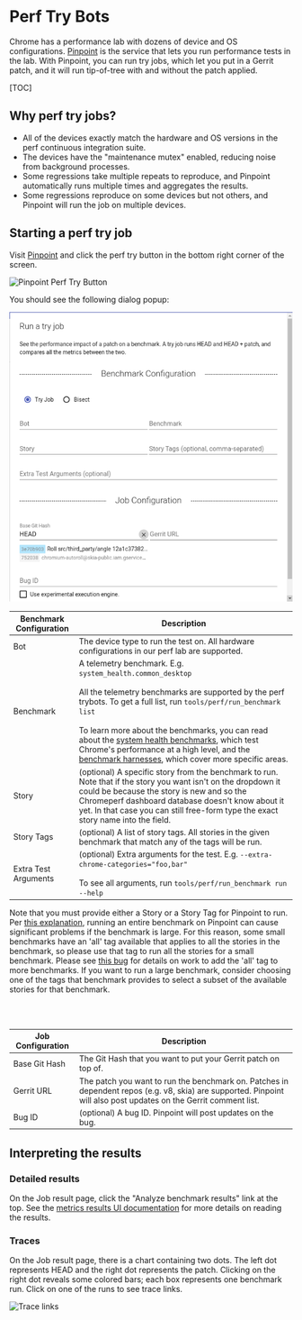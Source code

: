 # Perf Try Bots

Chrome has a performance lab with dozens of device and OS configurations.
[Pinpoint](https://pinpoint-dot-chromeperf.appspot.com) is the service that lets
you run performance tests in the lab. With Pinpoint, you can run try jobs, which
let you put in a Gerrit patch, and it will run tip-of-tree with and without the
patch applied.

[TOC]

## Why perf try jobs?

* All of the devices exactly match the hardware and OS versions in the perf
  continuous integration suite.
* The devices have the "maintenance mutex" enabled, reducing noise from
  background processes.
* Some regressions take multiple repeats to reproduce, and Pinpoint
  automatically runs multiple times and aggregates the results.
* Some regressions reproduce on some devices but not others, and Pinpoint will
  run the job on multiple devices.

## Starting a perf try job

Visit [Pinpoint](https://pinpoint-dot-chromeperf.appspot.com) and click the perf try button in the bottom right corner of the screen.

![Pinpoint Perf Try Button](images/pinpoint-perf-try-button.png)

You should see the following dialog popup:

![Perf Try Dialog](images/pinpoint-perf-try-dialog.png)

**Benchmark Configuration**| **Description**
--- | ---
Bot | The device type to run the test on. All hardware configurations in our perf lab are supported.
Benchmark | A telemetry benchmark. E.g. `system_health.common_desktop`<br><br>All the telemetry benchmarks are supported by the perf trybots. To get a full list, run `tools/perf/run_benchmark list`<br><br>To learn more about the benchmarks, you can read about the [system health benchmarks](https://docs.google.com/document/d/1BM_6lBrPzpMNMtcyi2NFKGIzmzIQ1oH3OlNG27kDGNU/edit?ts=57e92782), which test Chrome's performance at a high level, and the [benchmark harnesses](https://docs.google.com/spreadsheets/d/1ZdQ9OHqEjF5v8dqNjd7lGUjJnK6sgi8MiqO7eZVMgD0/edit#gid=0), which cover more specific areas.
Story | (optional) A specific story from the benchmark to run. Note that if the story you want isn't on the dropdown it could be because the story is new and so the Chromeperf dashboard database doesn't know about it yet. In that case you can still free-form type the exact story name into the field.
Story Tags | (optional) A list of story tags. All stories in the given benchmark that match any of the tags will be run.
Extra Test Arguments | (optional) Extra arguments for the test. E.g. `--extra-chrome-categories="foo,bar"`<br><br>To see all arguments, run `tools/perf/run_benchmark run --help`

Note that you must provide either a Story or a Story Tag for Pinpoint to run.
Per [this explanation](https://bugs.chromium.org/p/chromium/issues/detail?id=1017811#c6), running an entire benchmark on Pinpoint can cause significant problems if the benchmark is large. For this reason, some small benchmarks have an 'all' tag available that applies to all the stories in the benchmark, so please use that tag to run all the stories for a small benchmark. Please see [this bug](https://bugs.chromium.org/p/chromium/issues/detail?id=1023451) for details on work to add the 'all' tag to more benchmarks. If you want to run a large benchmark, consider choosing one of the tags that benchmark provides to select a subset of the available stories for that benchmark.

<br><br>

**Job Configuration**| **Description**
--- | ---
Base Git Hash | The Git Hash that you want to put your Gerrit patch on top of.
Gerrit URL | The patch you want to run the benchmark on. Patches in dependent repos (e.g. v8, skia) are supported. Pinpoint will also post updates on the Gerrit comment list.
Bug ID | (optional) A bug ID. Pinpoint will post updates on the bug.

## Interpreting the results

### Detailed results

On the Job result page, click the "Analyze benchmark results" link at the top. See the [metrics results UI documentation](https://github.com/catapult-project/catapult/blob/master/docs/metrics-results-ui.md) for more details on reading the results.

### Traces

On the Job result page, there is a chart containing two dots. The left dot represents HEAD and the right dot represents the patch. Clicking on the right dot reveals some colored bars; each box represents one benchmark run. Click on one of the runs to see trace links.

![Trace links](images/pinpoint-trace-links.png)
